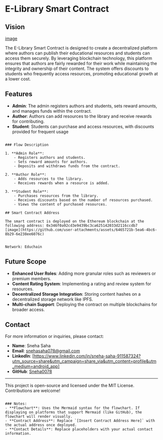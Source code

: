 
# E-Library Smart Contract

## Vision

[image](https://github.com/user-attachments/assets/31123a88-db26-42f7-ad6d-81f065e653eb)


The E-Library Smart Contract is designed to create a decentralized platform where authors can publish their educational resources and students can access them securely. By leveraging blockchain technology, this platform ensures that authors are fairly rewarded for their work while maintaining the integrity and ownership of their content. The system offers discounts to students who frequently access resources, promoting educational growth at a lower cost.

## Features

- **Admin**: The admin registers authors and students, sets reward amounts, and manages funds within the contract.
- **Author**: Authors can add resources to the library and receive rewards for contributing.
- **Student**: Students can purchase and access resources, with discounts provided for frequent usage
```

### Flow Description

1. **Admin Role**:
    - Registers authors and students.
    - Sets reward amounts for authors.
    - Deposits and withdraws funds from the contract.

2. **Author Role**:
    - Adds resources to the library.
    - Receives rewards when a resource is added.

3. **Student Role**:
    - Purchases resources from the library.
    - Receives discounts based on the number of resources purchased.
    - Views the content of purchased resources.

## Smart Contract Address

The smart contract is deployed on the Ethereum blockchain at the following address: 0x346f0a92cd3e9439bc3ca625142033d2116ccdb7
[image](https://github.com/user-attachments/assets/6465721b-5ea6-4bc6-8b29-6e238ee6076c)


Network: Educhain
```

## Future Scope

- **Enhanced User Roles**: Adding more granular roles such as reviewers or premium members.
- **Content Rating System**: Implementing a rating and review system for resources.
- **Decentralized Storage Integration**: Storing content hashes on a decentralized storage network like IPFS.
- **Multi-chain Support**: Deploying the contract on multiple blockchains for broader access.

## Contact

For more information or inquiries, please contact:

- **Name**: Sneha Saha
- **Email**: snehasaha078@gmail.com
- **LinkedIn**: [https://www.linkedin.com/in/sneha-saha-911587324?utm_source=share&utm_campaign=share_via&utm_content=profile&utm_medium=android_app]
- **GitHub**: [Sneha0078](https://github.com/Sneha0078/Sneha0078.git)

---

This project is open-source and licensed under the MIT License. Contributions are welcome!
```

### Notes:
- **Flowchart**: Uses the Mermaid syntax for the flowchart. If displaying on platforms that support Mermaid (like GitHub), the flowchart will render visually.
- **Contract Address**: Replace `[Insert Contract Address Here]` with the actual address once deployed.
- **Contact Details**: Replace placeholders with your actual contact information.

